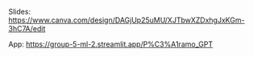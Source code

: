 Slides: https://www.canva.com/design/DAGjUp25uMU/XJTbwXZDxhgJxKGm-3hC7A/edit


App: https://group-5-ml-2.streamlit.app/P%C3%A1ramo_GPT
